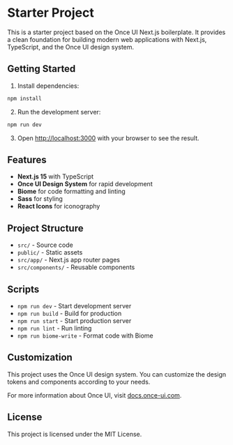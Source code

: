 # Starter Project

This is a starter project based on the Once UI Next.js boilerplate. It provides a clean foundation for building modern web applications with Next.js, TypeScript, and the Once UI design system.

## Getting Started

1. Install dependencies:
```bash
npm install
```

2. Run the development server:
```bash
npm run dev
```

3. Open [http://localhost:3000](http://localhost:3000) with your browser to see the result.

## Features

- **Next.js 15** with TypeScript
- **Once UI Design System** for rapid development
- **Biome** for code formatting and linting
- **Sass** for styling
- **React Icons** for iconography

## Project Structure

- `src/` - Source code
- `public/` - Static assets
- `src/app/` - Next.js app router pages
- `src/components/` - Reusable components

## Scripts

- `npm run dev` - Start development server
- `npm run build` - Build for production
- `npm run start` - Start production server
- `npm run lint` - Run linting
- `npm run biome-write` - Format code with Biome

## Customization

This project uses the Once UI design system. You can customize the design tokens and components according to your needs.

For more information about Once UI, visit [docs.once-ui.com](https://docs.once-ui.com).

## License

This project is licensed under the MIT License.